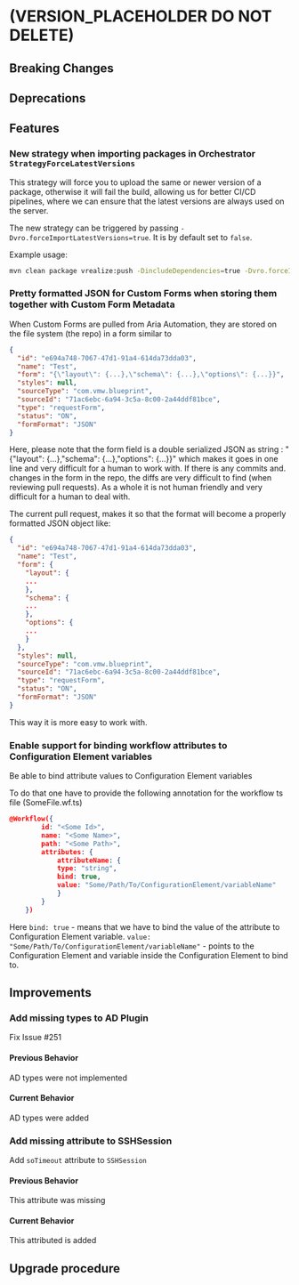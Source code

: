 # (VERSION_PLACEHOLDER DO NOT DELETE)
[//]: # (Used when working on a new release. Placed together with the Version.md)
[//]: # (Nothing here is optional. If a step must not be performed, it must be said so)
[//]: # (Do not fill the version, it will be done automatically)
[//]: # (Quick Intro to what is the focus of this release)

## Breaking Changes
[//]: # (### *Breaking Change*)
[//]: # (Describe the breaking change AND explain how to resolve it)
[//]: # (You can utilize internal links /e.g. link to the upgrade procedure, link to the improvement|deprecation that introduced this/)


## Deprecations
[//]: # (### *Deprecation*)
[//]: # (Explain what is deprecated and suggest alternatives)


[//]: # (Features -> New Functionality)
## Features

### New strategy when importing packages in Orchestrator `StrategyForceLatestVersions`

This strategy will force you to upload the same or newer version of a package, otherwise it will fail the build, allowing us for
better CI/CD pipelines, where we can ensure that the latest versions are always used on the server.

The new strategy can be triggered by passing `-Dvro.forceImportLatestVersions=true`. It is by default set to `false`.

Example usage:
```bash
mvn clean package vrealize:push -DincludeDependencies=true -Dvro.forceImportLatestVersions=true -DskipTests -PDevLab
```

### Pretty formatted JSON for Custom Forms when storing them together with Custom Form Metadata
When Custom Forms are pulled from Aria Automation, they are stored on the file system (the repo) in a form similar to
```json
{
  "id": "e694a748-7067-47d1-91a4-614da73dda03",
  "name": "Test",
  "form": "{\"layout\": {...},\"schema\": {...},\"options\": {...}}",
  "styles": null,
  "sourceType": "com.vmw.blueprint",
  "sourceId": "71ac6ebc-6a94-3c5a-8c00-2a44ddf81bce",
  "type": "requestForm",
  "status": "ON",
  "formFormat": "JSON"
}
```
Here, please note that the form field is a double serialized JSON as string : "{"layout": {...},"schema": {...},"options": {...}}"
which makes it goes in one line and very difficult for a human to work with. If there is any commits and. changes in the form in the repo, the diffs are very difficult to find (when reviewing pull requests).
As a whole it is not human friendly and very difficult for a human to deal with.

The current pull request, makes it so that the format will become a properly formatted JSON object like:
```json
{
  "id": "e694a748-7067-47d1-91a4-614da73dda03",
  "name": "Test",
  "form": {
    "layout": {
    ...
    },
    "schema": {
    ...
    },
    "options": {
    ...
    }
  },
  "styles": null,
  "sourceType": "com.vmw.blueprint",
  "sourceId": "71ac6ebc-6a94-3c5a-8c00-2a44ddf81bce",
  "type": "requestForm",
  "status": "ON",
  "formFormat": "JSON"
}
```
This way it is more easy to work with.

### Enable support for binding workflow attributes to Configuration Element variables
Be able to bind attribute values to Configuration Element variables

To do that one have to provide the following annotation for the workflow ts file (SomeFile.wf.ts)
```json
@Workflow({
        id: "<Some Id>",
        name: "<Some Name>",
        path: "<Some Path>",
        attributes: {
            attributeName: {
            type: "string",
            bind: true,   
            value: "Some/Path/To/ConfigurationElement/variableName"
            }
        }
    })
```
Here
`bind: true` - means that we have to bind the value of the attribute to Configuration Element variable.
`value: "Some/Path/To/ConfigurationElement/variableName"` - points to the Configuration Element and variable inside the Configuration Element to bind to.


[//]: # (Improvements -> Bugfixes/hotfixes or general improvements)
## Improvements

### Add missing types to AD Plugin

Fix Issue #251

#### Previous Behavior

AD types were not implemented

#### Current Behavior

AD types were added

### Add missing attribute to SSHSession

Add `soTimeout` attribute to `SSHSession`

#### Previous Behavior

This attribute was missing

#### Current Behavior

This attributed is added

[//]: # (### *Improvement Name* )
[//]: # (Talk ONLY regarding the improvement)
[//]: # (Optional But higlhy recommended)
[//]: # (#### Previous Behavior)
[//]: # (Explain how it used to behave, regarding to the change)
[//]: # (Optional But higlhy recommended)
[//]: # (#### New Behavior)
[//]: # (Explain how it behaves now, regarding to the change)
[//]: # (Optional But higlhy recommended Specify *NONE* if missing)
[//]: # (#### Relevant Documentation:)


## Upgrade procedure
[//]: # (Explain in details if something needs to be done)
[//]: # (## Changelog:)
[//]: # (Pull request links)
